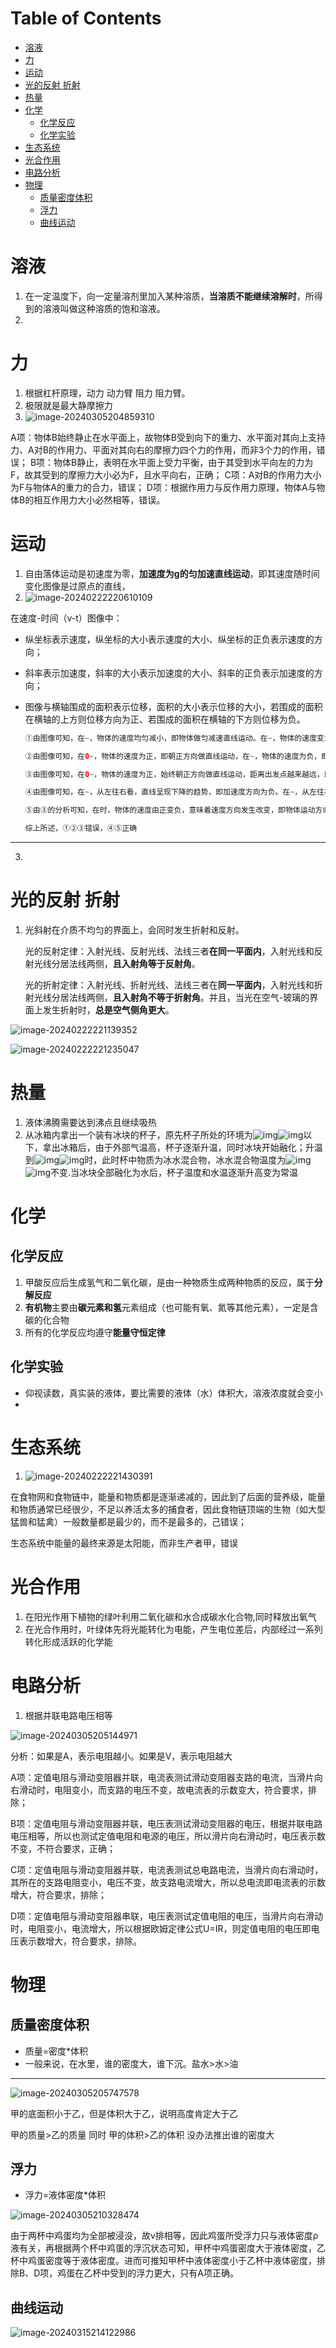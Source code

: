 # Table of Contents

* [溶液](#溶液)
* [力](#力)
* [运动](#运动)
* [光的反射 折射](#光的反射-折射)
* [热量](#热量)
* [化学](#化学)
  * [化学反应](#化学反应)
  * [化学实验](#化学实验)
* [生态系统](#生态系统)
* [光合作用](#光合作用)
* [电路分析](#电路分析)
* [物理](#物理)
  * [质量密度体积](#质量密度体积)
  * [浮力](#浮力)
  * [曲线运动](#曲线运动)




# 溶液

1. 在一定温度下，向一定量溶剂里加入某种溶质，**当溶质不能继续溶解时**，所得到的溶液叫做这种溶质的饱和溶液。
2. 







# 力

1. 根据杠杆原理，动力 动力臂 阻力 阻力臂。
2. 极限就是最大静摩擦力
3. ![image-20240305204859310](.images/image-20240305204859310.png)

A项：物体B始终静止在水平面上，故物体B受到向下的重力、水平面对其向上支持力、A对B的作用力、平面对其向右的摩擦力四个力的作用，而非3个力的作用，错误；
B项：物体B静止，表明在水平面上受力平衡，由于其受到水平向左的力为F，故其受到的摩擦力大小必为F，且水平向右，正确；
C项：A对B的作用力大小为F与物体A的重力的合力，错误；
D项：根据作用力与反作用力原理，物体A与物体B的相互作用力大小必然相等，错误。











# 运动

1. 自由落体运动是初速度为零，**加速度为g的匀加速直线运动**，即其速度随时间变化图像是过原点的直线，
2. ![image-20240222220610109](.images/image-20240222220610109.png)

在速度-时间（v-t）图像中：

+ 纵坐标表示速度，纵坐标的大小表示速度的大小、纵坐标的正负表示速度的方向；

+ 斜率表示加速度，斜率的大小表示加速度的大小、斜率的正负表示加速度的方向；

+ 图像与横轴围成的面积表示位移，面积的大小表示位移的大小，若围成的面积在横轴的上方则位移方向为正、若围成的面积在横轴的下方则位移为负。

  ```java
  ①由图像可知，在~，物体的速度均匀减小，即物体做匀减速直线运动。在~，物体的速度变为负但均匀增大，即朝反方向做匀加速直线运动。因此，在~，物体先减速后朝反方向加速，并非匀速运动，错误；
  
  ②由图像可知，在0~，物体的速度为正，即朝正方向做直线运动，在~，物体的速度为负，即朝反向做直线运动，错误；
  
  ③由图像可知，在0~，物体的速度为正，始终朝正方向做直线运动，距离出发点越来越远，即位移越来越大。从~，物体的速度变为负，即从时开始朝反向做直线运动，距离出发点越来越近，即位移越来越小，因此在时，物体离出发点距离最远，错误；
  
  ④由图像可知，在~，从左往右看，直线呈现下降的趋势，即加速度方向为负。在~，从左往右看，直线呈现上升的趋势，即加速度方向为正，两个时间段的加速度方向相反，正确；
  
  ⑤由③的分析可知，在时，物体的速度由正变负，意味着速度方向发生改变，即物体运动方向发生改变，正确。
  
  综上所述，①②③错误，④⑤正确
  ```

  

----



3. 





# 光的反射 折射

1. 光斜射在介质不均匀的界面上，会同时发生折射和反射。

   光的反射定律：入射光线、反射光线、法线三者**在同一平面内**，入射光线和反射光线分居法线两侧，**且入射角等于反射角**。

   光的折射定律：入射光线、折射光线、法线三者在**同一平面内**，入射光线和折射光线分居法线两侧，**且入射角不等于折射角**。并且，当光在空气-玻璃的界面上发生折射时，**总是空气侧角更大**。

![image-20240222221139352](.images/image-20240222221139352.png)

![image-20240222221235047](.images/image-20240222221235047.png)



# 热量

1. 液体沸腾需要达到沸点且继续吸热
2. 从冰箱内拿出一个装有冰块的杯子，原先杯子所处的环境为![img](https://fb.fenbike.cn/api/planet/accessories/formulas?fontSize=18&latex=xIYrlRggQqoXjWgxYu6PqQ)![img](https://fb.fenbike.cn/api/planet/accessories/formulas?fontSize=18&latex=TKU5UzNEMzEJwORo6mbEYA)以下，拿出冰箱后，由于外部气温高，杯子逐渐升温，同时冰块开始融化；升温到![img](https://fb.fenbike.cn/api/planet/accessories/formulas?fontSize=18&latex=xIYrlRggQqoXjWgxYu6PqQ)![img](https://fb.fenbike.cn/api/planet/accessories/formulas?fontSize=18&latex=TKU5UzNEMzEJwORo6mbEYA)时，此时杯中物质为冰水混合物，冰水混合物温度为![img](https://fb.fenbike.cn/api/planet/accessories/formulas?fontSize=18&latex=xIYrlRggQqoXjWgxYu6PqQ)![img](https://fb.fenbike.cn/api/planet/accessories/formulas?fontSize=18&latex=TKU5UzNEMzEJwORo6mbEYA)不变.当冰块全部融化为水后，杯子温度和水温逐渐升高变为常温





# 化学

## 化学反应

1. 甲酸反应后生成氢气和二氧化碳，是由一种物质生成两种物质的反应，属于**分解反应**
2. **有机物**主要由**碳元素和氢**元素组成（也可能有氧、氮等其他元素），一定是含碳的化合物
3. 所有的化学反应均遵守**能量守恒定律**



## 化学实验

+ 仰视读数，真实装的液体，要比需要的液体（水）体积大，溶液浓度就会变小
+ 

# 生态系统

1. ![image-20240222221430391](.images/image-20240222221430391.png)

在食物网和食物链中，能量和物质都是逐渐递减的，因此到了后面的营养级，能量和物质通常已经很少，不足以养活太多的捕食者，因此食物链顶端的生物（如大型猛兽和猛禽）一般数量都是最少的，而不是最多的，己错误；

生态系统中能量的最终来源是太阳能，而非生产者甲，错误





# 光合作用

1. 在阳光作用下植物的绿叶利用二氧化碳和水合成碳水化合物,同时释放出氧气
2. 在光合作用时，叶绿体先将光能转化为电能，产生电位差后，内部经过一系列转化形成活跃的化学能





# 电路分析

1. 根据并联电路电压相等



![image-20240305205144971](.images/image-20240305205144971.png)

分析：如果是A，表示电阻越小。如果是V，表示电阻越大

A项：定值电阻与滑动变阻器并联，电流表测试滑动变阻器支路的电流，当滑片向右滑动时，电阻变小，而支路的电压不变，故电流表的示数变大，符合要求，排除；

B项：定值电阻与滑动变阻器并联，电压表测试滑动变阻器的电压，根据并联电路电压相等，所以也测试定值电阻和电源的电压，所以滑片向右滑动时，电压表示数不变，不符合要求，正确；

C项：定值电阻与滑动变阻器并联，电流表测试总电路电流，当滑片向右滑动时，其所在的支路电阻变小，电压不变，故支路电流增大，所以总电流即电流表的示数增大，符合要求，排除；

D项：定值电阻与滑动变阻器串联，电压表测试定值电阻的电压，当滑片向右滑动时，电阻变小，电流增大，所以根据欧姆定律公式U=IR，则定值电阻的电压即电压表示数增大，符合要求，排除。



# 物理

## 质量密度体积

+ 质量=密度*体积
+ 一般来说，在水里，谁的密度大，谁下沉。盐水>水>油





-----

![image-20240305205747578](.images/image-20240305205747578.png)

甲的底面积小于乙，但是体积大于乙，说明高度肯定大于乙

甲的质量>乙的质量  同时 甲的体积>乙的体积 没办法推出谁的密度大



## 浮力

+ 浮力=液体密度*体积

![image-20240305210328474](.images/image-20240305210328474.png)

由于两杯中鸡蛋均为全部被浸没，故v排相等，因此鸡蛋所受浮力只与液体密度ρ液有关，再根据两个杯中鸡蛋的浮沉状态可知，甲杯中鸡蛋密度大于液体密度，乙杯中鸡蛋密度等于液体密度。进而可推知甲杯中液体密度小于乙杯中液体密度，排除B、D项，鸡蛋在乙杯中受到的浮力更大，只有A项正确。



## 曲线运动

![image-20240315214122986](.images/image-20240315214122986.png)
